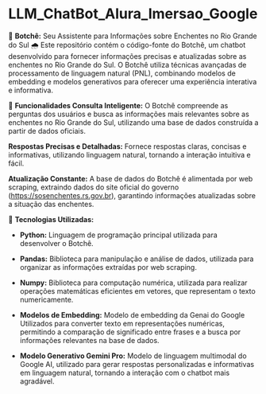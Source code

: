 # LLM_ChatBot_Alura_Imersao_Google  

🤖 **Botchê:** Seu Assistente para Informações sobre Enchentes no Rio Grande do Sul 🌧️  Este repositório contém o código-fonte do Botchê, um chatbot desenvolvido para fornecer informações precisas e atualizadas sobre as enchentes no Rio Grande do Sul. O Botchê utiliza técnicas avançadas de processamento de linguagem natural (PNL), combinando modelos de embedding e modelos generativos para oferecer uma experiência interativa e informativa.   

🚀 **Funcionalidades Consulta Inteligente:** O Botchê compreende as perguntas dos usuários e busca as informações mais relevantes sobre as enchentes no Rio Grande do Sul, utilizando uma base de dados construída a partir de dados oficiais. 

**Respostas Precisas e Detalhadas:** Fornece respostas claras, concisas e informativas, utilizando linguagem natural, tornando a interação intuitiva e fácil. 

**Atualização Constante:** A base de dados do Botchê é alimentada por web scraping, extraindo dados do site oficial do governo (https://sosenchentes.rs.gov.br), garantindo informações atualizadas sobre a situação das enchentes.

🧰 **Tecnologias Utilizadas:**
- **Python:** Linguagem de programação principal utilizada para desenvolver o Botchê. 

- **Pandas:** Biblioteca para manipulação e análise de dados, utilizada para organizar as informações extraídas por web scraping. 

- **Numpy:** Biblioteca para computação numérica, utilizada para realizar operações matemáticas eficientes em vetores, que representam o texto numericamente.

- **Modelos de Embedding:** Modelo de embedding da Genai do Google Utilizados para converter texto em representações numéricas, permitindo a comparação de significado entre frases e a busca por informações relevantes na base de dados.

- **Modelo Generativo Gemini Pro:** Modelo de linguagem multimodal do Google AI, utilizado para gerar respostas personalizadas e informativas em linguagem natural, tornando a interação com o chatbot mais agradável. 

